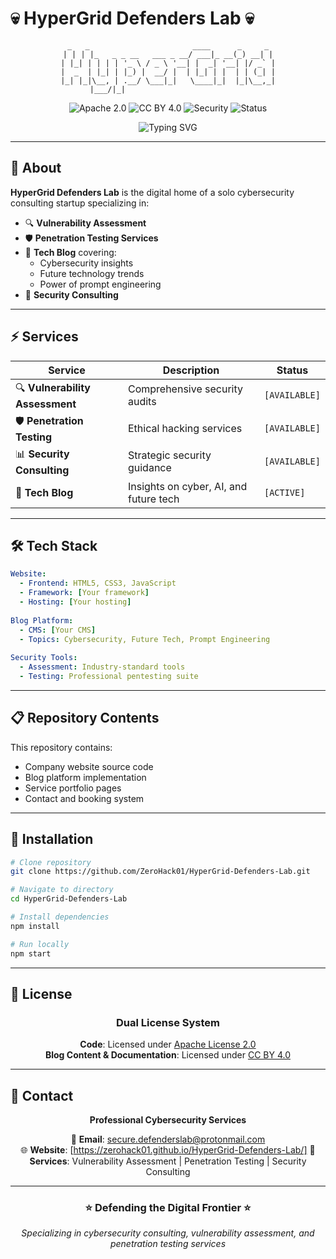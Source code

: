 # 💀 HyperGrid Defenders Lab 💀

<div align="center">

```ascii
 _   _                       ____      _     _ 
| | | |_   _ _ __   ___ _ __/ ___|_ __(_) __| |
| |_| | | | | '_ \ / _ \ '__| |  _| '__| |/ _` |
|  _  | |_| | |_) |  __/ |  | |_| | |  | | (_| |
|_| |_|\__, | .__/ \___|_|   \____|_|  |_|\__,_|
       |___/|_|                                  
```

![Apache 2.0](https://img.shields.io/badge/License-Apache%202.0-FF00FF?style=for-the-badge&logo=apache&logoColor=white)
![CC BY 4.0](https://img.shields.io/badge/License-CC%20BY%204.0-00FFFF?style=for-the-badge&logo=creativecommons&logoColor=white)
![Security](https://img.shields.io/badge/Security-Consulting-00FF00?style=for-the-badge&logo=hackaday&logoColor=black)
![Status](https://img.shields.io/badge/Status-Active-FF1493?style=for-the-badge)

<img src="https://readme-typing-svg.herokuapp.com?font=Fira+Code&weight=900&size=25&pause=1000&color=00FF00&background=000000&center=true&vCenter=true&random=false&width=800&lines=Cybersecurity+Consulting;Vulnerability+Assessment;Penetration+Testing;Tech+Blog+Platform" alt="Typing SVG" />

</div>

---

## 🎯 About

**HyperGrid Defenders Lab** is the digital home of a solo cybersecurity consulting startup specializing in:

- 🔍 **Vulnerability Assessment**
- 🛡️ **Penetration Testing Services**
- 📝 **Tech Blog** covering:
  - Cybersecurity insights
  - Future technology trends
  - Power of prompt engineering
- 🔐 **Security Consulting**

---

## ⚡ Services

<div align="center">

| Service | Description | Status |
|---------|-------------|--------|
| 🔍 **Vulnerability Assessment** | Comprehensive security audits | `[AVAILABLE]` |
| 🛡️ **Penetration Testing** | Ethical hacking services | `[AVAILABLE]` |
| 📊 **Security Consulting** | Strategic security guidance | `[AVAILABLE]` |
| 📝 **Tech Blog** | Insights on cyber, AI, and future tech | `[ACTIVE]` |

</div>

---

## 🛠️ Tech Stack

```yaml
Website:
  - Frontend: HTML5, CSS3, JavaScript
  - Framework: [Your framework]
  - Hosting: [Your hosting]
  
Blog Platform:
  - CMS: [Your CMS]
  - Topics: Cybersecurity, Future Tech, Prompt Engineering
  
Security Tools:
  - Assessment: Industry-standard tools
  - Testing: Professional pentesting suite
```

---

## 📋 Repository Contents

This repository contains:
- Company website source code
- Blog platform implementation
- Service portfolio pages
- Contact and booking system

---

## 🚀 Installation

```bash
# Clone repository
git clone https://github.com/ZeroHack01/HyperGrid-Defenders-Lab.git

# Navigate to directory
cd HyperGrid-Defenders-Lab

# Install dependencies
npm install

# Run locally
npm start
```

---

## 📜 License

<div align="center">

### Dual License System

**Code**: Licensed under [Apache License 2.0](LICENSE-APACHE)  
**Blog Content & Documentation**: Licensed under [CC BY 4.0](LICENSE-CC-BY)

</div>

---

## 📡 Contact

<div align="center">

**Professional Cybersecurity Services**

📧 **Email**: secure.defenderslab@protonmail.com  
🌐 **Website**:   [https://zerohack01.github.io/HyperGrid-Defenders-Lab/]
💼 **Services**: Vulnerability Assessment | Penetration Testing | Security Consulting  

</div>

---

<div align="center">

### ⭐ Defending the Digital Frontier ⭐

*Specializing in cybersecurity consulting, vulnerability assessment, and penetration testing services*

</div>
